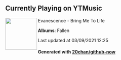 ## Currently Playing on YTMusic

[<img align="left" width="100" src="https://lh3.googleusercontent.com/flE5VHe0QfQ9XqeDiwQslGbErboKLzh-UaK5FPfKpIHi1mzzeT8eL5IRifoOmni17oed_v8AkfPToVQDUA">](https://music.youtube.com/watch?v=y6ZmoejZLWM)

Evanescence - Bring Me To Life

**Albums**: Fallen

Last updated at 03/09/2021 12:25

#### Generated with [20chan/github-now](https://github.com/20chan/github-now)


<!--
**20chan/20chan** is a ✨ _special_ ✨ repository because its `README.md` (this file) appears on your GitHub profile.

Here are some ideas to get you started:

- 🔭 I’m currently working on ...
- 🌱 I’m currently learning ...
- 👯 I’m looking to collaborate on ...
- 🤔 I’m looking for help with ...
- 💬 Ask me about ...
- 📫 How to reach me: ...
- 😄 Pronouns: ...
- ⚡ Fun fact: ...
-->
